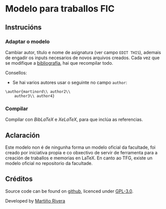 # Modelo para traballos FIC
## Instrucións
### Adaptar o modelo

Cambiar autor, título e nome de asignatura (ver campo `EDIT THIS`), ademais de engadir os inputs necesarios de novos arquivos creados. Cada vez que se modifique a [bibliografía](references.bib), hai que recompilar todo.

Consellos:
- Se hai varios autores usar o seguinte no campo `author`:

```
\author{martinord\\ author2\\
	author3\\ author4}
```


### Compilar

Compilar con *BibLaTeX* e *XeLaTeX*, para que inclúa as referencias.

## Aclaración

Este modelo non é de ningunha forma un modelo oficial da facultade, foi creado por iniciativa propia e co obxectivo de servir de ferramenta para a creación de traballos e memorias en LaTeX. En canto ao TFG, existe un modelo oficial no repositorio da facultade.

## Créditos

Source code can be found on [github](https://github.com/martinord/modelo-traballo-fic), licenced under [GPL-3.0](https://opensource.org/licenses/GPL-3.0).

Developed by [Martiño Rivera](https://github.com/martinord)
